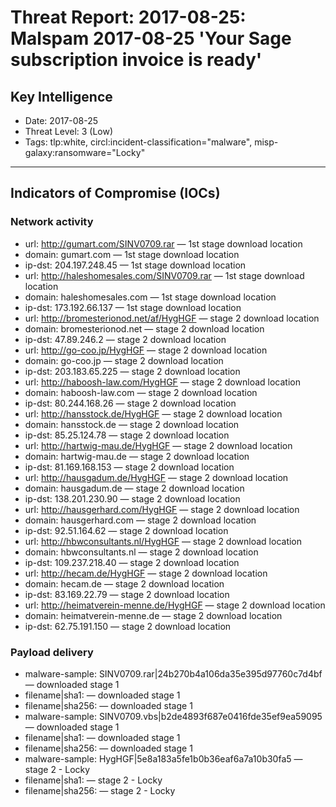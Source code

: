 # Threat Report: 2017-08-25: Malspam 2017-08-25 'Your Sage subscription invoice is ready'


## Key Intelligence
* Date: 2017-08-25
* Threat Level: 3 (Low)
* Tags: tlp:white, circl:incident-classification="malware", misp-galaxy:ransomware="Locky"

---

## Indicators of Compromise (IOCs)
### Network activity
* url: http://gumart.com/SINV0709.rar — 1st stage download location
* domain: gumart.com — 1st stage download location
* ip-dst: 204.197.248.45 — 1st stage download location
* url: http://haleshomesales.com/SINV0709.rar — 1st stage download location
* domain: haleshomesales.com — 1st stage download location
* ip-dst: 173.192.66.137 — 1st stage download location
* url: http://bromesterionod.net/af/HygHGF — stage 2 download location
* domain: bromesterionod.net — stage 2 download location
* ip-dst: 47.89.246.2 — stage 2 download location
* url: http://go-coo.jp/HygHGF — stage 2 download location
* domain: go-coo.jp — stage 2 download location
* ip-dst: 203.183.65.225 — stage 2 download location
* url: http://haboosh-law.com/HygHGF — stage 2 download location
* domain: haboosh-law.com — stage 2 download location
* ip-dst: 80.244.168.26 — stage 2 download location
* url: http://hansstock.de/HygHGF — stage 2 download location
* domain: hansstock.de — stage 2 download location
* ip-dst: 85.25.124.78 — stage 2 download location
* url: http://hartwig-mau.de/HygHGF — stage 2 download location
* domain: hartwig-mau.de — stage 2 download location
* ip-dst: 81.169.168.153 — stage 2 download location
* url: http://hausgadum.de/HygHGF — stage 2 download location
* domain: hausgadum.de — stage 2 download location
* ip-dst: 138.201.230.90 — stage 2 download location
* url: http://hausgerhard.com/HygHGF — stage 2 download location
* domain: hausgerhard.com — stage 2 download location
* ip-dst: 92.51.164.62 — stage 2 download location
* url: http://hbwconsultants.nl/HygHGF — stage 2 download location
* domain: hbwconsultants.nl — stage 2 download location
* ip-dst: 109.237.218.40 — stage 2 download location
* url: http://hecam.de/HygHGF — stage 2 download location
* domain: hecam.de — stage 2 download location
* ip-dst: 83.169.22.79 — stage 2 download location
* url: http://heimatverein-menne.de/HygHGF — stage 2 download location
* domain: heimatverein-menne.de — stage 2 download location
* ip-dst: 62.75.191.150 — stage 2 download location

### Payload delivery
* malware-sample: SINV0709.rar|24b270b4a106da35e395d97760c7d4bf — downloaded stage 1
* filename|sha1: <sha1> — downloaded stage 1
* filename|sha256: <sha256> — downloaded stage 1
* malware-sample: SINV0709.vbs|b2de4893f687e0416fde35ef9ea59095 — downloaded stage 1
* filename|sha1: <sha1> — downloaded stage 1
* filename|sha256: <sha256> — downloaded stage 1
* malware-sample: HygHGF|5e8a183a5fe1b0b36eaf6a7a10b30fa5 — stage 2 - Locky
* filename|sha1: <sha1> — stage 2 - Locky
* filename|sha256: <sha256> — stage 2 - Locky
